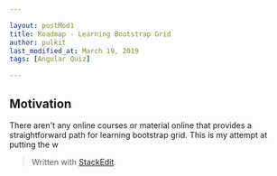 ```yaml
---

layout: postMod1
title: Roadmap - Learning Bootstrap Grid
author: pulkit
last_modified_at: March 19, 2019
tags: [Angular Quiz]

---
```


## Motivation 
There aren't any online courses or material online that provides a straightforward path for learning bootstrap grid. This is my attempt at putting the w

> Written with [StackEdit](https://stackedit.io/).
<!--stackedit_data:
eyJoaXN0b3J5IjpbLTIzMDg3NzI3OF19
-->